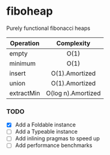 # fiboheap

Purely functional fibonacci heaps

| Operation     | Complexity    |
| ------------- |:-------------:|
| empty         | O(1)          | 
| minimum       | O(1)          |
| insert        | O(1).Amortized|
| union         | O(1).Amortized|
| extractMin    | O(log n).Amortized|

### TODO

- [X] Add a Foldable instance
- [ ] Add a Typeable instance
- [ ] Add inlining pragmas to speed up
- [ ] Add performance benchmarks
